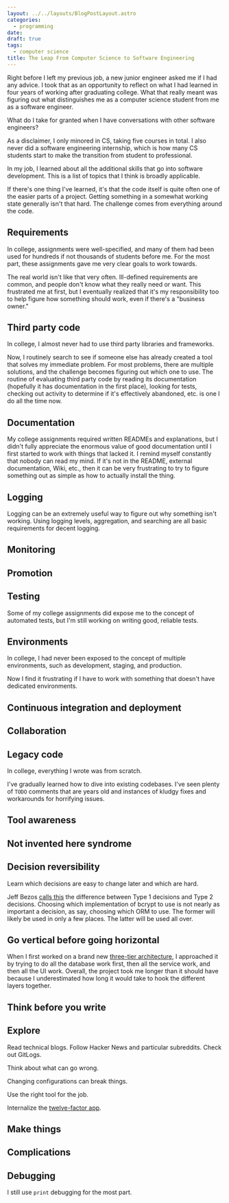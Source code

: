 ```yaml
---
layout: ../../layouts/BlogPostLayout.astro
categories:
  - programming
date:
draft: true
tags:
  - computer science
title: The Leap From Computer Science to Software Engineering
---
```


Right before I left my previous job, a new junior engineer asked me if I had
any advice. I took that as an opportunity to reflect on what I had learned in
four years of working after graduating college. What that really meant was
figuring out what distinguishes me as a computer science student from me as
a software engineer.

What do I take for granted when I have conversations with other software
engineers?

As a disclaimer, I only minored in CS, taking five courses in total. I also
never did a software engineering internship, which is how many CS students
start to make the transition from student to professional.

In my job, I learned about all the additional skills that go into software
development. This is a list of topics that I think is broadly applicable.

If there's one thing I've learned, it's that the code itself is quite often one
of the easier parts of a project. Getting something in a somewhat working state
generally isn't that hard. The challenge comes from everything around the code.

## Requirements

In college, assignments were well-specified, and many of them had been used for
hundreds if not thousands of students before me. For the most part, these
assignments gave me very clear goals to work towards.

The real world isn't like that very often. Ill-defined requirements are common,
and people don't know what they really need or want. This frustrated me at
first, but I eventually realized that it's my responsibility too to help figure
how something should work, even if there's a "business owner."

## Third party code

In college, I almost never had to use third party libraries and frameworks.

Now, I routinely search to see if someone else has already created a tool that
solves my immediate problem. For most problems, there are multiple solutions,
and the challenge becomes figuring out which one to use. The routine of
evaluating third party code by reading its documentation (hopefully it has
documentation in the first place), looking for tests, checking out activity to
determine if it's effectively abandoned, etc. is one I do all the time now.

## Documentation

My college assignments required written READMEs and explanations, but I didn't
fully appreciate the enormous value of good documentation until I first started
to work with things that lacked it. I remind myself constantly that nobody can
read my mind. If it's not in the README, external documentation, Wiki, etc.,
then it can be very frustrating to try to figure something out as simple as how
to actually install the thing.

## Logging

Logging can be an extremely useful way to figure out why something isn't
working.  Using logging levels, aggregation, and searching are all basic
requirements for decent logging.

## Monitoring

## Promotion

## Testing

Some of my college assignments did expose me to the concept of automated tests,
but I'm still working on writing good, reliable tests.

## Environments

In college, I had never been exposed to the concept of multiple environments,
such as development, staging, and production.

Now I find it frustrating if I have to work with something that doesn't have
dedicated environments.

## Continuous integration and deployment

## Collaboration

## Legacy code

In college, everything I wrote was from scratch.

I've gradually learned how to dive into existing codebases. I've seen plenty of
`TODO` comments that are years old and instances of kludgy fixes and
workarounds for horrifying issues.

## Tool awareness

## Not invented here syndrome

## Decision reversibility

Learn which decisions are easy to change later and which are hard.

Jeff Bezos [calls
this](https://qz.com/961350/lessons-from-the-bezos-way-and-the-success-of-amazon/)
the difference between Type 1 decisions and Type 2 decisions.  Choosing which
implementation of bcrypt to use is not nearly as important a decision, as say,
choosing which ORM to use. The former will likely be used in only a few places.
The latter will be used all over.

## Go vertical before going horizontal

When I first worked on a brand new [three-tier
architecture](https://en.wikipedia.org/wiki/Multitier_architecture), I
approached it by trying to do all the database work first, then all the service
work, and then all the UI work. Overall, the project took me longer than it
should have because I underestimated how long it would take to hook the
different layers together.

## Think before you write

## Explore

Read technical blogs. Follow Hacker News and particular subreddits. Check out
GitLogs.

Think about what can go wrong.

Changing configurations can break things.

Use the right tool for the job.

Internalize the [twelve-factor app](https://12factor.net/).

## Make things

## Complications

## Debugging

I still use `print` debugging for the most part.
